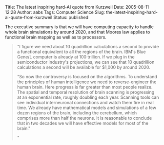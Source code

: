 Title: The latest inspiring hard-AI quote from Kurzweil
Date: 2005-08-11 12:28
Author: aabs
Tags: Computer Science
Slug: the-latest-inspiring-hard-ai-quote-from-kurzweil
Status: published

The executive summary is that we will have computing capacity to handle whole brain simulations by around 2020, and that Moores law applies to functional brain mapping as well as to processors.

> "I figure we need about 10 quadrillion calculations a second to provide a functional equivalent to all the regions of the brain. IBM's Blue Gene/L computer is already at 100 trillion. If we plug in the semiconductor industry's projections, we can see that 10 quadrillion calculations a second will be available for \$1,000 by around 2020.
>
> "So now the controversy is focused on the algorithms. To understand the principles of human intelligence we need to reverse-engineer the human brain. Here progress is far greater than most people realize. The spatial and temporal resolution of brain scanning is progressing at an exponential rate, roughly doubling each year. Scanning tools can see individual interneuronal connections and watch them fire in real time. We already have mathematical models and simulations of a few dozen regions of the brain, including the cerebellum, which comprises more than half the neurons. It is reasonable to conclude that in two decades we will have effective models for most of the brain."
>
> "

